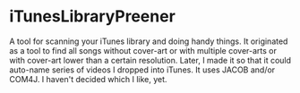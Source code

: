 iTunesLibraryPreener
====================

A tool for scanning your iTunes library and doing handy things. It originated as a tool to find all songs without cover-art or with multiple cover-arts or with cover-art lower than a certain resolution. Later, I made it so that it could auto-name series of videos I dropped into iTunes. It uses JACOB and/or COM4J. I haven't decided which I like, yet.
